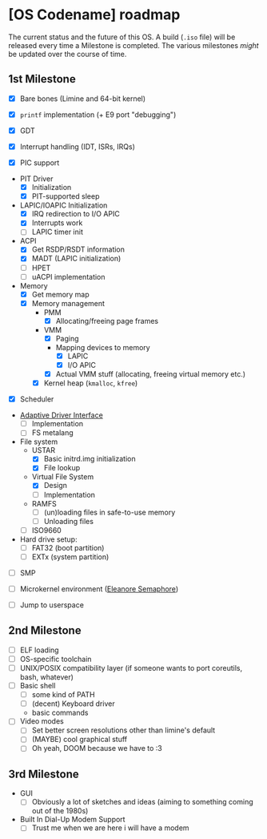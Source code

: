 # [OS Codename] roadmap

The current status and the future of this OS.
A build (`.iso` file) will be released every time a Milestone is completed. The various milestones _might_ be updated over the course of time.

## 1st Milestone

- [X] Bare bones (Limine and 64-bit kernel)

- [X] `printf` implementation (+ E9 port "debugging")

- [X] GDT
- [X] Interrupt handling (IDT, ISRs, IRQs)
- [X] PIC support
- PIT Driver
  - [X] Initialization
  - [X] PIT-supported sleep
- LAPIC/IOAPIC Initialization
  - [X] IRQ redirection to I/O APIC
  - [X] Interrupts work
  - [ ] LAPIC timer init

- ACPI
  - [X] Get RSDP/RSDT information
  - [X] MADT (LAPIC initialization)
  - [ ] HPET
  - [ ] uACPI implementation

- Memory
  - [X] Get memory map
  - [X] Memory management
    - PMM
      - [X] Allocating/freeing page frames
    - VMM
      - [X] Paging
      - Mapping devices to memory
        - [X] LAPIC
        - [X] I/O APIC
      - [X] Actual VMM stuff (allocating, freeing virtual memory etc.)  
    - [X] Kernel heap (`kmalloc`, `kfree`)

- [X] Scheduler

- [Adaptive Driver Interface](https://github.com/project-adi)
  - [ ] Implementation
  - [ ] FS metalang

- File system
  - USTAR
    - [X] Basic initrd.img initialization
    - [X] File lookup
  - Virtual File System
    - [X] Design
    - [ ] Implementation
  - RAMFS
    - [ ] (un)loading files in safe-to-use memory
    - [ ] Unloading files

  - [ ] ISO9660

- Hard drive setup:
  - [ ] FAT32 (boot partition)
  - [ ] EXTx  (system partition)

- [ ] SMP

- [ ] Microkernel environment ([Eleanore Semaphore](https://wiki.osdev.org/Eleanore_Semaphore))
- [ ] Jump to userspace

## 2nd Milestone

- [ ] ELF loading
- [ ] OS-specific toolchain
- [ ] UNIX/POSIX compatibility layer
    (if someone wants to port coreutils, bash, whatever)
- [ ] Basic shell
  - [ ] some kind of PATH
  - [ ] (decent) Keyboard driver
  - basic commands
- [ ] Video modes
  - [ ] Set better screen resolutions other than limine's default
  - [ ] (MAYBE) cool graphical stuff
  - [ ] Oh yeah, DOOM because we have to :3

## 3rd Milestone

- GUI
  - [ ] Obviously a lot of sketches and ideas
        (aiming to something coming out of the 1980s)

- Built In Dial-Up Modem Support
  - [ ] Trust me when we are here i will have a modem
